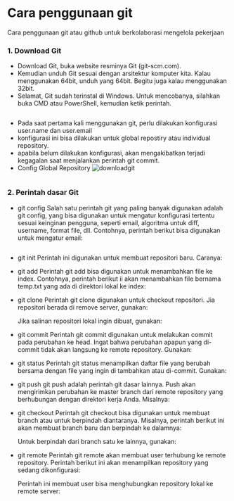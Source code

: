 # Cara penggunaan git
Cara penggunaan git atau github untuk berkolaborasi mengelola pekerjaan

### 1. Download Git
*   Download Git, buka website resminya Git (git-scm.com).
*   Kemudian unduh Git sesuai dengan arsitektur komputer kita. Kalau
    menggunakan 64bit, unduh yang 64bit. Begitu juga kalau menggunakan 32bit.
*   Selamat, Git sudah terinstal di Windows. Untuk mencobanya, silahkan
    buka CMD atau PowerShell, kemudian ketik perintah.
<img scr="tugas/images/downloadgit.png">

*   Pada saat pertama kali menggunakan git, perlu dilakukan konfigurasi user.name dan user.email 
*   konfigurasi ini bisa dilakukan untuk global repostiry atau individual repository.
*   apabila belum dilakukan konfigurasi, akan mengakibatkan terjadi kegagalan 
    saat menjalankan perintah git commit.
*   Config Global Repository
![downloadgit](https://user-images.githubusercontent.com/79274212/195904905-ad5c7f21-b92b-4416-acb0-f5d657e5842d.png)
<img scr="tugas/images/gitconfig.png">

### 2. Perintah dasar Git
* git config
    Salah satu perintah git yang paling banyak digunakan adalah git config, yang bisa digunakan untuk mengatur konfigurasi tertentu sesuai keinginan pengguna, seperti email, algoritma untuk diff, username, format file, dll. Contohnya, perintah berikut bisa digunakan untuk mengatur email:

<img scr="tugas/images/gitconfig.png">


* git init
    Perintah ini digunakan untuk membuat repositori baru. Caranya:

* git add
    Perintah git add bisa digunakan untuk menambahkan file ke index. Contohnya, perintah berikut ii akan menambahkan file bernama temp.txt yang ada di direktori lokal ke index:

* git clone
    Perintah git clone digunakan untuk checkout repositori. Jia repositori berada di remove server, gunakan:

    Jika salinan repositori lokal ingin dibuat, gunakan:


* git commit
    Perintah git commit digunakan untuk melakukan commit pada perubahan ke head. Ingat bahwa perubahan apapun yang di-commit tidak akan langsung ke remote repository. Gunakan:

* git status
    Perintah git status menampilkan daftar file yang berubah bersama dengan file yang ingin di tambahkan atau di-commit. Gunakan:

* git push
    git push adalah perintah git dasar lainnya. Push akan mengirimkan perubahan ke master branch dari remote repository yang berhubungan dengan direktori kerja Anda. Misalnya:

* git checkout
    Perintah git checkout bisa digunakan untuk membuat branch atau untuk berpindah diantaranya. Misalnya, perintah berikut ini akan membuat branch baru dan berpindah ke dalamnya:

    Untuk berpindah dari branch satu ke lainnya, gunakan:

* git remote
    Perintah git remote akan membuat user terhubung ke remote repository. Perintah berikut ini akan menampilkan repository yang sedang dikonfigurasi:    

    Perintah ini membuat user bisa menghubungkan repository lokal ke remote server:

